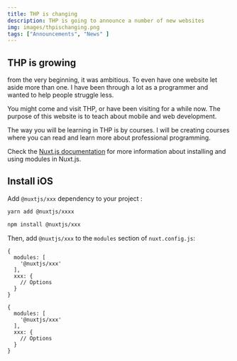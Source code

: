 ```yaml
---
title: THP is changing
description: THP is going to announce a number of new websites 
img: images/thpischanging.png
tags: ["Announcements", "News" ]
---
```


## THP is growing

from the very beginning, it was ambitious. To even have one website let aside more than one.
I have been through a lot as a programmer and wanted to help people struggle less. 

You might come and visit THP, or have been visiting for a while now. The purpose of this website is to teach about mobile and web development.

The way you will be learning in THP is by courses. I will be creating courses where you can read and learn more about professional programming. 

Check the [Nuxt.js documentation](https://nuxtjs.org/guides/configuration-glossary/configuration-modules) for more information about installing and using modules in Nuxt.js.

## Install iOS

Add `@nuxtjs/xxx` dependency to your project :

<code-group>
  <code-block label="Yarn" active>

```bash
yarn add @nuxtjs/xxxx
```

  </code-block>
  <code-block label="NPM">

```bash
npm install @nuxtjs/xxx
```

  </code-block>
</code-group>

Then, add `@nuxtjs/xxx` to the `modules` section of `nuxt.config.js`:

```js[nuxt.config.js]
{
  modules: [
    '@nuxtjs/xxx'
  ],
  xxx: {
    // Options
  }
}
```

```js[nuxt.config.js]
{
  modules: [
    '@nuxtjs/xxx'
  ],
  xxx: {
    // Options
  }
}
```
